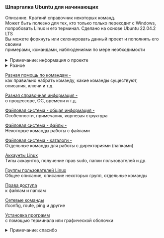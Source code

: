 <h3> Шпаргалка Ubuntu для начинающих </h3>
Описание. Краткий справочник некоторых команд. <br>
Может быть полезно для тех, кто только только переходит с Windows, <br>
попробовать Linux и его терминал. Сделано на основе Ubuntu 22.04.2 LTS <br>
Вы можете форкнуть или склонировать данный проект и пополнять его своими <br> 
примерами, командами, наблюдениями по мере необходимости<br><br>

<details>
<summary>Примечание: информация о проекте</summary>
Большая часть информация о проекте: примечания, описания, 
объяснения, картинки, комментарии <br> 
находятся в папке <b><a href="01_info">01_info</a></b>. 
</details>

<details>
<summary>Разное</summary>

<b>Самый простой вызов терминала</b>  <br>
Кликаем правой кнопкой на рабочем столе и вызываем Терминал <br>
или нажимаем CTRL+ALT+T<br><br>

<b>Переключение в полностью текстовый режим</b>  <br>
CTRL(левый)+ALT(левый)+(от F1 до F6) <br>
Возврат обратно в графический режим - ALT+F2 <br><br>

<b>Обычное приглашение в терминале</b>  <br>
Может быть, к примеру, таким: <br>
`user1@ubuntu:~$ `<br>
где: <br>
user1 - текщий пользователь, с которым (под которым) вы работаете в системе <br>
ubuntu - название компьютера (хоста), на котором вы сейчас находитесь <br>
~ - означает, что вы находитесь в домашней папке home данного юзера  <br><br>

<b>clear</b> <br>
`user1@ubuntu:~$ clear` <br>
Моя любимая команда, очищает экран терминала, аналог команды cls в Windows <br>
`user1@ubuntu:~$ echo $?` <br>
Можно посмотреть статус выполнения предыдущей команды, если он = 0, <br> 
значит все нормально<br><br>

<b>PATH</b> <br>
`user1@ubuntu:~$ echo $PATH` <br>
/usr/local/sbin:/usr/local/bin:/usr/sbin:/usr/bin:/sbin:/bin: <br>
/usr/games:/usr/local/games:/snap/bin:/snap/bin <br>
Аналог переменной PATH в Windows, в которой отображаются <br>
пути к исполняемым файлам, что позволяет запускать эти файлы <br>
без полного указания пути к ним <br><br>

<b>Процессы и память</b> <br>
`user1@ubuntu:~$ ps` <br>
Можно посмотреть какие процессы сейчас запущены у данного пользователя <br>
Для прерываения процессов используется CTRL+C <br>
Для остановки процессов обычно используется CTRL+Z <br>
`user1@ubuntu:~$ fg` <br>
Продолжить выполнение процесса <br><br>

`user1@ubuntu:~$ top`<br>
более продвинутая команда, которая позволяет выводить информацию о системе<br>
а также список процессов, динамически обновляя информацию о потребляемых ими <br>
ресурсах (некий аналог task manager в Windows). Shift+P - сортировка процессов <br> 
по использованию процессора, Shift+M - сортировка по занимаемой памяти <br><br>

`user1@ubuntu:~$ free -h`<br>
Различная информация по памяти, -h - лучше воспринимается человеком <br><br>

<b>Логи</b> <br>
<pre>
user1@ubuntu:~$ cd /var/log
user1@ubuntu:/var/log$ ls
alternatives.log    dmesg.0          openvpn
alternatives.log.1  dmesg.1.gz       private
apport.log          dmesg.2.gz       speech-dispatcher
...
</pre>
Все основные логи хранятся здесь.<br><br>

<b>Перезагрузка и выключение компьютера</b> <br>
Перезагрука - "sudo reboot now", <br>
Выключение - "sudo shutdown now"


</details>

<a href="/01_info/help/HELP_COMMANDS.md">Разная помощь по командам -</a> <br> 
как правильно набрать команду, какие команды существуют, <br> 
описания, ключи и т.д.

<a href="/01_info/info/INFO.md">Разная справочная информация -</a> <br>
о процессоре, ОС, времени и т.д. <br>

<a href="/01_info/fs/FS.md">Файловая система - общая информация -</a> <br>
Особенности, примечания, корневая структура <br>

<a href="/01_info/fs/FILE.md">Файловая система - файлы -</a>  <br>
Некоторые команды работы с файлами <br>

<a href="/01_info/fs/DIR.md">Файловая система - каталоги -</a> <br>
Отдельные команды для работы с директориями (папками)<br>

<a href="01_info/acc/ACC.md">Аккаунты Linux</a> <br>
Типы аккаунтов, получение прав sudo, папки пользователей и др. <br>

<a href="01_info/acc/GROUP.md">Группы пользователей Linux</a> <br>
Общее описание, описание некоторых групп, отдельные команды<br>

<a href="01_info/access/ACCESS.md">Права доступа</a> <br>
к файлам и папкам <br>

<a href="01_info/net/NET.md">Сетевые команды</a> <br>
ifconfig, route, ping и другие <br>

<a href="01_info/install/INSTALL.md">Установка программ</a> <br>
с помощью терминала или графической оболочки<br>


<details>
<summary>Примечание: спасибо</summary>
Спасибо вам за проявленный интерес к проекту.<br>
Надеюсь проект дал вам что-то полезное.<br>
Напишите мне в контакты, если хотели бы какие-то ещё темы сюда добавить.<br>
</details>